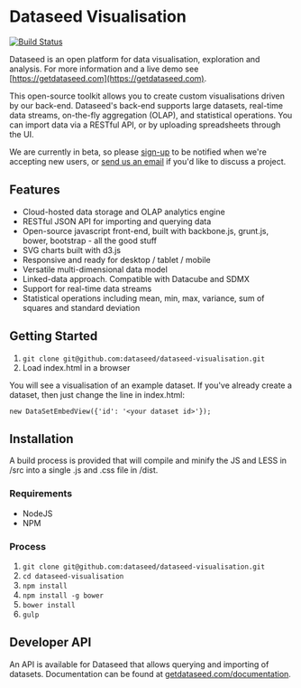 # Dataseed Visualisation

[![Build Status](https://travis-ci.org/dataseed/dataseed-visualisation.svg)](https://travis-ci.org/dataseed/dataseed-visualisation)

Dataseed is an open platform for data visualisation, exploration and analysis. For more information and a live demo see [https://getdataseed.com](https://getdataseed.com).

This open-source toolkit allows you to create custom visualisations driven by our back-end. Dataseed's back-end supports large datasets, real-time data streams, on-the-fly aggregation (OLAP), and statistical operations.  You can import data via a RESTful API, or by uploading spreadsheets through the UI.

We are currently in beta, so please [sign-up](https://getdataseed.com#find-out-more) to be notified when we're accepting new users, or [send us an email](mailto:team@getdataseed.com) if you'd like to discuss a project.


## Features

* Cloud-hosted data storage and OLAP analytics engine
* RESTful JSON API for importing and querying data
* Open-source javascript front-end, built with backbone.js, grunt.js, bower, bootstrap - all the good stuff
* SVG charts built with d3.js
* Responsive and ready for desktop / tablet / mobile
* Versatile multi-dimensional data model
* Linked-data approach. Compatible with Datacube and SDMX
* Support for real-time data streams
* Statistical operations including mean, min, max, variance, sum of squares and standard deviation


## Getting Started

1. ```git clone git@github.com:dataseed/dataseed-visualisation.git```
2. Load index.html in a browser

You will see a visualisation of an example dataset. If you've already create a dataset, then just change the line in index.html:

```new DataSetEmbedView({'id': '<your dataset id>'});```


## Installation

A build process is provided that will compile and minify the JS and LESS in /src into a single .js and .css file in /dist.

### Requirements

* NodeJS
* NPM

### Process

1. ```git clone git@github.com:dataseed/dataseed-visualisation.git```
2. ```cd dataseed-visualisation```
3. ```npm install```
4. ```npm install -g bower```
5. ```bower install```
6. ```gulp```


## Developer API

An API is available for Dataseed that allows querying and importing of datasets. Documentation can be found at [getdataseed.com/documentation](https://getdataseed.com/documentation).
